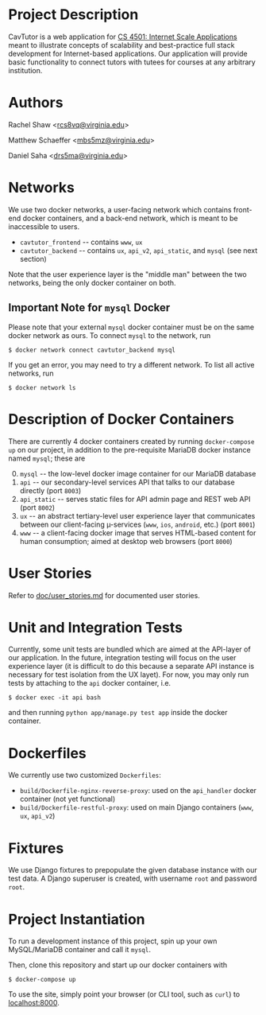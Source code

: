 Project Description
===
CavTutor is a web application for [CS 4501: Internet Scale Applications](https://github.com/thomaspinckney3/cs4501) meant to
illustrate concepts of scalability and best-practice full stack development for
Internet-based applications. Our application will provide basic functionality to
connect tutors with tutees for courses at any arbitrary institution.

Authors
===
Rachel Shaw \<rcs8vq@virginia.edu\>

Matthew Schaeffer \<mbs5mz@virginia.edu\>

Daniel Saha \<drs5ma@virginia.edu\>

Networks
===
We use two docker networks, a user-facing network which contains front-end
docker containers, and a back-end network, which is meant to be inaccessible
to users.

 - `cavtutor_frontend` -- contains `www`, `ux`
 - `cavtutor_backend` -- contains `ux`, `api_v2`, `api_static`, and `mysql` (see next section)

Note that the user experience layer is the "middle man" between the two
networks, being the only docker container on both.

Important Note for `mysql` Docker
---
Please note that your external `mysql` docker container must be on the same
docker network as ours. To connect `mysql` to the network, run

    $ docker network connect cavtutor_backend mysql

If you get an error, you may need to try a different network. To list all active
networks, run

    $ docker network ls

Description of Docker Containers
===
There are currently 4 docker containers created by running `docker-compose up`
on our project, in addition to the pre-requisite MariaDB docker instance named
`mysql`; these are

0. `mysql` -- the low-level docker image container for our MariaDB database
1. `api` -- our secondary-level services API that talks to our database directly
   (port `8003`)
1. `api_static` -- serves static files for API admin page and REST web API (port
   `8002`)
2. `ux` -- an abstract tertiary-level user experience layer that communicates
   between our client-facing µ-services (`www`, `ios`, `android`, etc.) (port
   `8001`)
3. `www` -- a client-facing docker image that serves HTML-based content for
   human consumption; aimed at desktop web browsers (port `8000`)

User Stories
====
Refer to [doc/user_stories.md](doc/user_stories.md) for documented user stories.

Unit and Integration Tests
====
Currently, some unit tests are bundled which are aimed at the API-layer of our
application. In the future, integration testing will focus on the user
experience layer (it is difficult to do this because a separate API instance is
necessary for test isolation from the UX layet). For now, you may only run tests by
attaching to the `api` docker container, i.e.

    $ docker exec -it api bash

and then running `python app/manage.py test app` inside the docker container.

Dockerfiles
====
We currently use two customized `Dockerfiles`:

 - `build/Dockerfile-nginx-reverse-proxy`: used on the `api_handler` docker
   container (not yet functional)
 - `build/Dockerfile-restful-proxy`: used on main Django containers (`www`,
   `ux`, `api_v2`)

Fixtures
===
We use Django fixtures to prepopulate the given database instance with our test
data. A Django superuser is created, with username `root` and password `root`.

Project Instantiation
===
To run a development instance of this project, spin up your own MySQL/MariaDB container
and call it `mysql`.

Then, clone this repository and start up our docker containers with

    $ docker-compose up

To use the site, simply point your browser (or CLI tool, such as `curl`) to
[localhost:8000](http://localhost:8000/).

